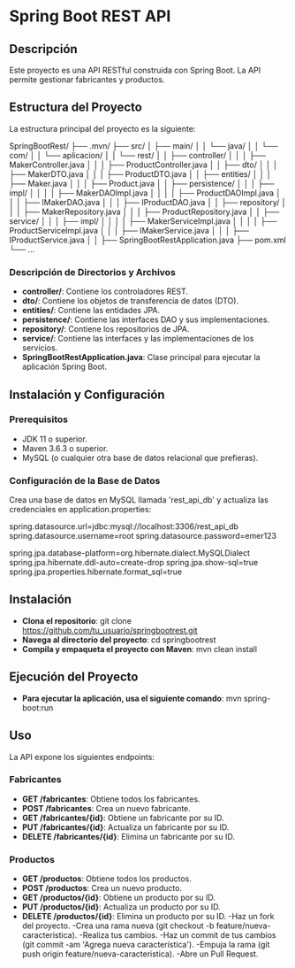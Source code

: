 # **Spring Boot REST API**

## **Descripción**

Este proyecto es una API RESTful construida con Spring Boot. La API permite gestionar fabricantes y productos.

## **Estructura del Proyecto**

La estructura principal del proyecto es la siguiente:

SpringBootRest/
├── .mvn/
├── src/
│ ├── main/
│ │ └── java/
│ │ └── com/
│ │ └── aplicacion/
│ │ └── rest/
│ │ ├── controller/
│ │ │ ├── MakerController.java
│ │ │ ├── ProductController.java
│ │ ├── dto/
│ │ │ ├── MakerDTO.java
│ │ │ ├── ProductDTO.java
│ │ ├── entities/
│ │ │ ├── Maker.java
│ │ │ ├── Product.java
│ │ ├── persistence/
│ │ │ ├── impl/
│ │ │ │ ├── MakerDAOImpl.java
│ │ │ │ ├── ProductDAOImpl.java
│ │ │ ├── IMakerDAO.java
│ │ │ ├── IProductDAO.java
│ │ ├── repository/
│ │ │ ├── MakerRepository.java
│ │ │ ├── ProductRepository.java
│ │ ├── service/
│ │ │ ├── impl/
│ │ │ │ ├── MakerServiceImpl.java
│ │ │ │ ├── ProductServiceImpl.java
│ │ │ ├── IMakerService.java
│ │ │ ├── IProductService.java
│ │ ├── SpringBootRestApplication.java
├── pom.xml
└── ...

### **Descripción de Directorios y Archivos**

- **controller/**: Contiene los controladores REST.
- **dto/**: Contiene los objetos de transferencia de datos (DTO).
- **entities/**: Contiene las entidades JPA.
- **persistence/**: Contiene las interfaces DAO y sus implementaciones.
- **repository/**: Contiene los repositorios de JPA.
- **service/**: Contiene las interfaces y las implementaciones de los servicios.
- **SpringBootRestApplication.java**: Clase principal para ejecutar la aplicación Spring Boot.

## **Instalación y Configuración**

### **Prerequisitos**

- JDK 11 o superior.
- Maven 3.6.3 o superior.
- MySQL (o cualquier otra base de datos relacional que prefieras).

### **Configuración de la Base de Datos**

Crea una base de datos en MySQL llamada 'rest_api_db' y actualiza las credenciales en application.properties:

spring.datasource.url=jdbc:mysql://localhost:3306/rest_api_db
spring.datasource.username=root
spring.datasource.password=emer123

spring.jpa.database-platform=org.hibernate.dialect.MySQLDialect
spring.jpa.hibernate.ddl-auto=create-drop
spring.jpa.show-sql=true
spring.jpa.properties.hibernate.format_sql=true

## **Instalación**
- **Clona el repositorio**: git clone https://github.com/tu_usuario/springbootrest.git
- **Navega al directorio del proyecto**: cd springbootrest
- **Compila y empaqueta el proyecto con Maven**: mvn clean install

## **Ejecución del Proyecto**
- **Para ejecutar la aplicación, usa el siguiente comando**: mvn spring-boot:run

## **Uso**
La API expone los siguientes endpoints:
### **Fabricantes**
- **GET /fabricantes**: Obtiene todos los fabricantes.
- **POST /fabricantes**: Crea un nuevo fabricante.
- **GET /fabricantes/{id}**: Obtiene un fabricante por su ID.
- **PUT /fabricantes/{id}**: Actualiza un fabricante por su ID.
- **DELETE /fabricantes/{id}**: Elimina un fabricante por su ID.

### **Productos**
- **GET /productos**: Obtiene todos los productos.
- **POST /productos**: Crea un nuevo producto.
- **GET /productos/{id}**: Obtiene un producto por su ID.
- **PUT /productos/{id}**: Actualiza un producto por su ID.
- **DELETE /productos/{id}**: Elimina un producto por su ID.
-Haz un fork del proyecto.
-Crea una rama nueva (git checkout -b feature/nueva-caracteristica).
-Realiza tus cambios.
-Haz un commit de tus cambios (git commit -am 'Agrega nueva característica').
-Empuja la rama (git push origin feature/nueva-caracteristica).
-Abre un Pull Request.
